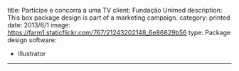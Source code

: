 title: Participe e concorra a uma TV
client: Fundação Unimed
description: This box package design is part of a marketing campaign.
category: printed
date: 2013/6/1
image: https://farm1.staticflickr.com/767/21243202148_6e86829b56
type: Package design
software:
- Illustrator
---
